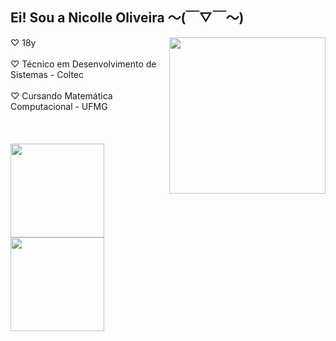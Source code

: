  ## Ei! Sou a Nicolle Oliveira 〜(￣▽￣〜) 
 <img align= "right" width= "250" src="https://pa1.narvii.com/6580/8098c6e9207376889eeb0532d9f5a0723c4d73f5_hq.gif"/>


<div>
    ♡ 18y <br><br>
    ♡ Técnico em Desenvolvimento de Sistemas - Coltec <br><br>
    ♡ Cursando Matemática Computacional - UFMG <br>
</div>
<br><br><br>
<div>
  <a href="https://github.com/NicolleTO">
    <img height=150 align="center" src="https://github-readme-stats.vercel.app/api?username=NicolleTO&hide=contribs,prs&show_icons=true&theme=omni"/>
    <img height=150 align="center" src="https://github-readme-stats.vercel.app/api/top-langs/?username=NicolleTO&layout=compact&theme=omni" />
  </a>
</div>

##
